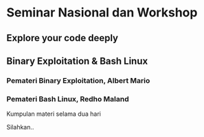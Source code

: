 # Seminar Nasional dan Workshop
## Explore your code deeply
## Binary Exploitation & Bash Linux

### Pemateri Binary Exploitation, Albert Mario
### Pemateri Bash Linux, Redho Maland

Kumpulan materi selama dua hari

Silahkan..
